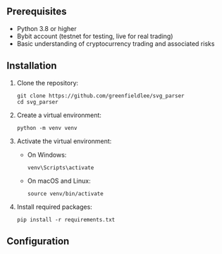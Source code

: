 ## Prerequisites

- Python 3.8 or higher
- Bybit account (testnet for testing, live for real trading)
- Basic understanding of cryptocurrency trading and associated risks

## Installation

1. Clone the repository:
   ```
   git clone https://github.com/greenfieldlee/svg_parser
   cd svg_parser
   ```

2. Create a virtual environment:
   ```
   python -m venv venv
   ```

3. Activate the virtual environment:
   - On Windows:
     ```
     venv\Scripts\activate
     ```
   - On macOS and Linux:
     ```
     source venv/bin/activate
     ```

4. Install required packages:
   ```
   pip install -r requirements.txt
   ```

## Configuration